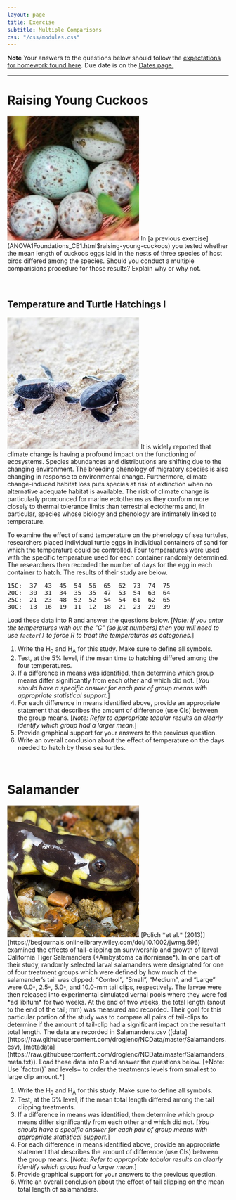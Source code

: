 ```yaml
---
layout: page
title: Exercise
subtitle: Multiple Comparisons
css: "/css/modules.css"
---
```


<div class="alert alert-warning">
  <strong>Note</strong> Your answers to the questions below should follow the <a href="../../resources/hwformat" target="_blank">expectations for homework found here</a>. Due date is on the <a href="../../resources/Dates-Current" target="_blank">Dates page.</a>
</div>

----

# Raising Young Cuckoos
<img src="../zimgs/cuckoo-eggs.jpg" alt="Cuckoo Eggs" class="img-right">
In [a previous exercise](ANOVA1Foundations_CE1.html$raising-young-cuckoos) you tested whether the mean length of cuckoos eggs laid in the nests of three species of host birds differed among the species. Should you conduct a multiple comparisions procedure for those results? Explain why or why not.

&nbsp;

## Temperature and Turtle Hatchings I
<img src="../zimgs/sea_turtles.jpg" alt="Sea Turtles" class="img-right">
It is widely reported that climate change is having a profound impact on the functioning of ecosystems. Species abundances and distributions are shifting due to the changing environment. The breeding phenology of migratory species is also changing in response to environmental change. Furthermore, climate change-induced habitat loss puts species at risk of extinction when no alternative adequate habitat is available. The risk of climate change is particularly pronounced for marine ectotherms as they conform more closely to thermal tolerance limits than terrestrial ectotherms and, in particular, species whose biology and phenology are intimately linked to temperature.

To examine the effect of sand temperature on the phenology of sea turtules, researchers placed individual turtle eggs in individual containers of sand for which the temperature could be controlled. Four temperatures were used with the specific temparature used for each container randomly determined. The researchers then recorded the number of days for the egg in each container to hatch. The results of their study are below.

<pre>
15C:  37  43  45  54  56  65  62  73  74  75
20C:  30  31  34  35  35  47  53  54  63  64
25C:  21  23  48  52  52  54  54  61  62  65
30C:  13  16  19  11  12  18  21  23  29  39
</pre>

Load these data into R and answer the questions below. [*Note: If you enter the temperatures with out the "C" (so just numbers) then you will need to use `factor()` to force R to treat the temperatures as categories.*]

1. Write the H<sub>0</sub> and H<sub>A</sub> for this study. Make sure to define all symbols.
1. Test, at the 5% level, if the mean time to hatching differed among the four temperatures.
1. If a difference in means was identified, then determine which group means differ significantly from each other and which did not. [*You should have a specific answer for each pair of group means with appropriate statistical support.*]
1. For each difference in means identified above, provide an appropriate statement that describes the amount of difference (use CIs) between the group means. [*Note: Refer to appropriate tabular results an clearly identify which group had a larger mean.*]
1. Provide graphical support for your answers to the previous question.
1. Write an overall conclusion about the effect of temperature on the days needed to hatch by these sea turtles.

&nbsp;

# Salamander
<img src="../zimgs/salamander.jpg" alt="California Tiger Salamander" class="img-right">
[Polich *et al.* (2013)](https://besjournals.onlinelibrary.wiley.com/doi/10.1002/jwmg.596) examined the effects of tail-clipping on survivorship and growth of larval California Tiger Salamanders (*Ambystoma californiense*). In one part of their study, randomly selected larval salamanders were designated for one of four treatment groups which were defined by how much of the salamander’s tail was clipped: “Control”, “Small”, “Medium”, and “Large” were 0.0-, 2.5-, 5.0-, and 10.0-mm tail clips, respectively. The larvae were then released into experimental simulated vernal pools where they were fed *ad libitum* for two weeks. At the end of two weeks, the total length (snout to the end of the tail; mm) was measured and recorded. Their goal for this particular portion of the study was to compare all pairs of tail-clips to determine if the amount of tail-clip had a significant impact on the resultant total length. The data are recorded in Salamanders.csv ([data](https://raw.githubusercontent.com/droglenc/NCData/master/Salamanders.csv), [metadata](https://raw.githubusercontent.com/droglenc/NCData/master/Salamanders_meta.txt)). Load these data into R and answer the questions below. [*Note: Use `factor()` and levels= to order the treatments levels from smallest to large clip amount.*]

1. Write the H<sub>0</sub> and H<sub>A</sub> for this study. Make sure to define all symbols.
1. Test, at the 5% level, if the mean total length differed among the tail clipping treatments.
1. If a difference in means was identified, then determine which group means differ significantly from each other and which did not. [*You should have a specific answer for each pair of group means with appropriate statistical support.*]
1. For each difference in means identified above, provide an appropriate statement that describes the amount of difference (use CIs) between the group means. [*Note: Refer to appropriate tabular results an clearly identify which group had a larger mean.*]
1. Provide graphical support for your answers to the previous question.
1. Write an overall conclusion about the effect of tail clipping on the mean total length of salamanders.
